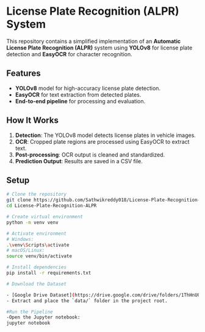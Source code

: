 # **License Plate Recognition (ALPR) System**

This repository contains a simplified implementation of an **Automatic License Plate Recognition (ALPR)** system using **YOLOv8** for license plate detection and **EasyOCR** for character recognition.

## **Features**

- **YOLOv8** model for high-accuracy license plate detection.
- **EasyOCR** for text extraction from detected plates.
- **End-to-end pipeline** for processing and evaluation.

## **How It Works**

1. **Detection**: The YOLOv8 model detects license plates in vehicle images.  
2. **OCR**: Cropped plate regions are processed using EasyOCR to extract text.  
3. **Post-processing**: OCR output is cleaned and standardized.  
4. **Prediction Output**: Results are saved in a CSV file.

## **Setup**

```bash
# Clone the repository
git clone https://github.com/Sathwikreddy018/License-Plate-Recognition-ALPR.git
cd License-Plate-Recognition-ALPR

# Create virtual environment
python -m venv venv

# Activate environment
# Windows:
.\venv\Scripts\activate
# macOS/Linux:
source venv/bin/activate

# Install dependencies
pip install -r requirements.txt

# Download the Dataset

- [Google Drive Dataset](https://drive.google.com/drive/folders/1ThHnUQjkCNTOKXnvySVfpHZxZbYsFfMQ)  
- Extract and place the `data/` folder in the project root.

#Run the Pipeline
-Open the Jupyter notebook:
jupyter notebook


